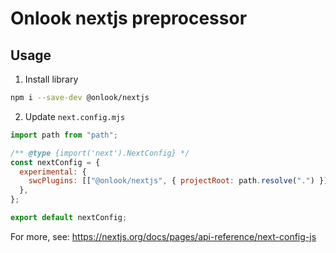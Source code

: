 # Onlook nextjs preprocessor

## Usage

1. Install library

```bash
npm i --save-dev @onlook/nextjs
```

2. Update `next.config.mjs`

```mjs
import path from "path";

/** @type {import('next').NextConfig} */
const nextConfig = {
  experimental: {
    swcPlugins: [["@onlook/nextjs", { projectRoot: path.resolve(".") }]],
  },
};

export default nextConfig;
```

For more, see: https://nextjs.org/docs/pages/api-reference/next-config-js
